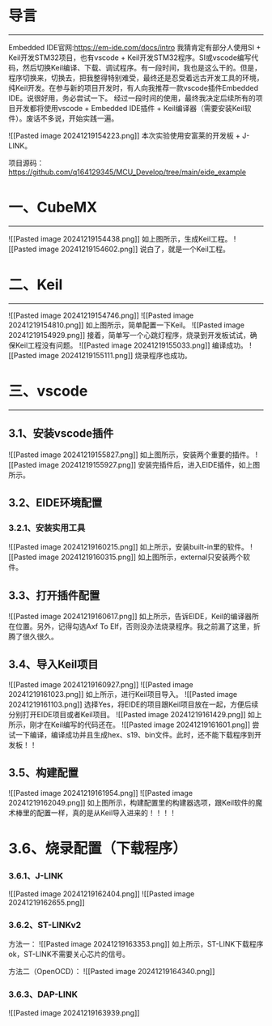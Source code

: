 # 导言
---
Embedded IDE官网:https://em-ide.com/docs/intro
我猜肯定有部分人使用SI + Keil开发STM32项目，也有vscode + Keil开发STM32程序。SI或vscode编写代码，然后切换Keil编译、下载、调试程序。有一段时间，我也是这么干的。但是，程序切换来，切换去，把我整得特别难受，最终还是忍受着远古开发工具的环境，纯Keil开发。在参与新的项目开发时，有人向我推荐一款vscode插件Embedded IDE。说很好用，务必尝试一下。
经过一段时间的使用，最终我决定后续所有的项目开发都将使用vscode + Embedded IDE插件 + Keil编译器（需要安装Keil软件）。废话不多说，开始实践一遍。

![[Pasted image 20241219154223.png]]
本次实验使用安富莱的开发板 + J-LINK。

项目源码：https://github.com/q164129345/MCU_Develop/tree/main/eide_example
# 一、CubeMX
---
![[Pasted image 20241219154438.png]]
如上图所示，生成Keil工程。
![[Pasted image 20241219154602.png]]
说白了，就是一个Keil工程。


# 二、Keil
---
![[Pasted image 20241219154746.png]]
![[Pasted image 20241219154810.png]]
如上图所示，简单配置一下Keil。
![[Pasted image 20241219154929.png]]
接着，简单写一个心跳灯程序，烧录到开发板试试，确保Keil工程没有问题。
![[Pasted image 20241219155033.png]]
编译成功。
![[Pasted image 20241219155111.png]]
烧录程序也成功。

# 三、vscode
---
## 3.1、安装vscode插件
![[Pasted image 20241219155827.png]]
如上图所示，安装两个重要的插件。
![[Pasted image 20241219155927.png]]
安装完插件后，进入EIDE插件，如上图所示。
## 3.2、EIDE环境配置
### 3.2.1、安装实用工具
![[Pasted image 20241219160215.png]]
如上所示，安装built-in里的软件。
![[Pasted image 20241219160315.png]]
如上图所示，external只安装两个软件。
## 3.3、打开插件配置
![[Pasted image 20241219160617.png]]
如上所示，告诉EIDE，Keil的编译器所在位置。另外，记得勾选Axf To Elf，否则没办法烧录程序。我之前漏了这里，折腾了很久很久。

## 3.4、导入Keil项目
![[Pasted image 20241219160927.png]]
![[Pasted image 20241219161023.png]]
如上所示，进行Keil项目导入。
![[Pasted image 20241219161103.png]]
选择Yes，将EIDE的项目跟Keil项目放在一起，方便后续分别打开EIDE项目或者Keil项目。
![[Pasted image 20241219161429.png]]
如上所示，刚才在Keil编写的代码还在。
![[Pasted image 20241219161601.png]]
尝试一下编译，编译成功并且生成hex、s19、bin文件。此时，还不能下载程序到开发板！！

## 3.5、构建配置
![[Pasted image 20241219161954.png]]
![[Pasted image 20241219162049.png]]
如上图所示，构建配置里的构建器选项，跟Keil软件的魔术棒里的配置一样，真的是从Keil导入进来的！！！！

# 3.6、烧录配置（下载程序）
### 3.6.1、J-LINK
![[Pasted image 20241219162404.png]]
![[Pasted image 20241219162655.png]]




### 3.6.2、ST-LINKv2
方法一：
![[Pasted image 20241219163353.png]]
如上所示，ST-LINK下载程序ok，ST-LINK不需要关心芯片的信号。

方法二（OpenOCD）：
![[Pasted image 20241219164340.png]]

### 3.6.3、DAP-LINK
![[Pasted image 20241219163939.png]]